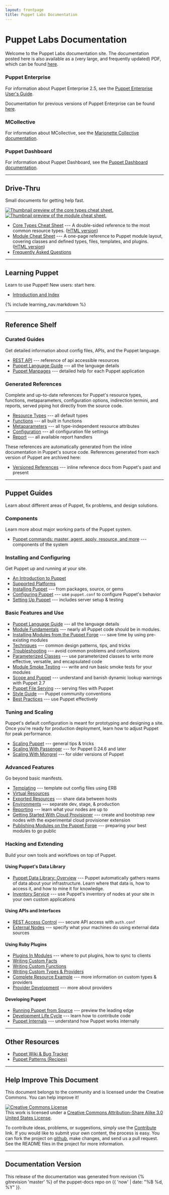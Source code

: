 ```yaml
---
layout: frontpage
title: Puppet Labs Documentation
---
```


Puppet Labs Documentation
=========================

Welcome to the Puppet Labs documentation site. The documentation posted here is also available as a (very large, and frequently updated) PDF, which can be found [here](http://info.puppetlabs.com/download-pdfs.html).

### Puppet Enterprise

For information about Puppet Enterprise 2.5, see the [Puppet Enterprise User's Guide](/pe/2.5/index.html). 

Documentation for previous versions of Puppet Enterprise can be found [here](/pe/index.html). 

### MCollective

For information about MCollective, see the [Marionette Collective documentation](./mcollective/index.html). 

### Puppet Dashboard

For information about Puppet Dashboard, see the [Puppet Dashboard documentation](./dashboard/index.html). 

* * *

Drive-Thru
----------

Small documents for getting help fast.

<a href="./puppet_core_types_cheatsheet.pdf"><img src="./images/puppet_core_types_cheatsheet_thumbnail.png" alt="Thumbnail preview of the core types cheat sheet."></a> <a href="./module_cheat_sheet.pdf"><img src="./images/module_cheat_sheet_thumbnail.png" alt="Thumbnail preview of the module cheat sheet."></a>

* [Core Types Cheat Sheet](./puppet_core_types_cheatsheet.pdf) --- A double-sided reference to the most common resource types. ([HTML version](http://projects.puppetlabs.com/projects/puppet/wiki/Core_Types_Cheat_Sheet/))
* [Module Cheat Sheet](./module_cheat_sheet.pdf) --- A one-page reference to Puppet module layout, covering classes and defined types, files, templates, and plugins. ([HTML version](./module_cheat_sheet.html))
* [Frequently Asked Questions](./guides/faq.html)

* * * 

Learning Puppet
---------------

Learn to use Puppet! New users: start here.

* [Introduction and Index](./learning/)

{% include learning_nav.markdown %}

* * * 

Reference Shelf
---------------

### Curated Guides

Get detailed information about config files, APIs, and the Puppet language.

* [REST API](./guides/rest_api.html) --- reference of api accessible resources
* [Puppet Language Guide](./guides/language_guide.html) --- all the language details
* [Puppet Manpages](./man/) --- detailed help for each Puppet application

### Generated References

Complete and up-to-date references for Puppet's resource types, functions, metaparameters, configuration options, indirection termini, and reports, served piping hot directly from the source code.

* [Resource Types](./references/stable/type.html) --- all default types
* [Functions](./references/stable/function.html) --- all built in functions
* [Metaparameters](./references/stable/metaparameter.html) --- all type-independent resource attributes
* [Configuration](./references/stable/configuration.html) --- all configuration file settings
* [Report](./references/stable/report.html) --- all available report handlers

These references are automatically generated from the inline documentation in Puppet's source code. References generated from each version of Puppet are archived here:

* [Versioned References](references/) --- inline reference docs from Puppet's past and present

* * * 

Puppet Guides
-------------

Learn about different areas of Puppet, fix problems, and design solutions.

### Components

Learn more about major working parts of the Puppet system.

* [Puppet commands: master, agent, apply, resource, and more](./guides/tools.html) --- components of the system

### Installing and Configuring

Get Puppet up and running at your site.

* [An Introduction to Puppet](./guides/introduction.html)
* [Supported Platforms](./guides/platforms.html)
* [Installing Puppet](./guides/installation.html) --- from packages, source, or gems
* [Configuring Puppet](./guides/configuring.html) --- use `puppet.conf` to configure Puppet's behavior
* [Setting Up Puppet](./guides/setting_up.html) --- includes server setup & testing

### Basic Features and Use

* [Puppet Language Guide](./guides/language_guide.html) --- all the language details
* [Module Fundamentals](/puppet/2.7/reference/modules_fundamentals.html) --- nearly all Puppet code should be in modules.
* [Installing Modules from the Puppet Forge](/puppet/2.7/reference/modules_installing.html) --- save time by using pre-existing modules
* [Techniques](./guides/techniques.html) --- common design patterns, tips, and tricks
* [Troubleshooting](./guides/troubleshooting.html) --- avoid common problems and confusions
* [Parameterized Classes](./guides/parameterized_classes.html) --- use parameterized classes to write more effective, versatile, and encapsulated code
* [Module Smoke Testing](./guides/tests_smoke.html) --- write and run basic smoke tests for your modules
* [Scope and Puppet](./guides/scope_and_puppet.html) --- understand and banish dynamic lookup warnings with Puppet 2.7
* [Puppet File Serving](./guides/file_serving.html) --- serving files with Puppet
* [Style Guide](./guides/style_guide.html) --- Puppet community conventions
* [Best Practices](./guides/best_practices.html) --- use Puppet effectively

### Tuning and Scaling

Puppet's default configuration is meant for prototyping and designing a site. Once you're ready for production deployment, learn how to adjust Puppet for peak performance.

* [Scaling Puppet](./guides/scaling.html) --- general tips & tricks
* [Scaling With Passenger](./guides/passenger.html) --- for Puppet 0.24.6 and later
* [Scaling With Mongrel](./guides/mongrel.html) --- for older versions of Puppet

### Advanced Features

Go beyond basic manifests.

* [Templating](./guides/templating.html) --- template out config files using ERB
* [Virtual Resources](./guides/virtual_resources.html)
* [Exported Resources](./guides/exported_resources.html) --- share data between hosts
* [Environments](./guides/environment.html) --- separate dev, stage, & production
* [Reporting](./guides/reporting.html) --- learn what your nodes are up to
* [Getting Started With Cloud Provisioner](./guides/cloud_pack_getting_started.html) --- create and bootstrap new nodes with the experimental cloud provisioner extension
* [Publishing Modules on the Puppet Forge](/puppet/2.7/reference/modules_publishing.html) --- preparing your best modules to go public

### Hacking and Extending

Build your own tools and workflows on top of Puppet.

#### Using Puppet's Data Library

* [Puppet Data Library: Overview](./guides/puppet_data_library.html) --- Puppet automatically gathers reams of data about your infrastructure. Learn where that data is, how to access it, and how to mine it for knowledge.
* [Inventory Service](./guides/inventory_service.html) --- use Puppet's inventory of nodes at your site in your own custom applications

#### Using APIs and Interfaces

* [REST Access Control](./guides/rest_auth_conf.html) --- secure API access with `auth.conf`
* [External Nodes](./guides/external_nodes.html) --- specify what your machines do using external data sources

#### Using Ruby Plugins

* [Plugins In Modules](./guides/plugins_in_modules.html) --- where to put plugins, how to sync to clients
* [Writing Custom Facts](./guides/custom_facts.html)
* [Writing Custom Functions](./guides/custom_functions.html)
* [Writing Custom Types & Providers](./guides/custom_types.html)
* [Complete Resource Example](./guides/complete_resource_example.html) --- more information on custom types & providers
* [Provider Development](./guides/provider_development.html) --- more about providers

#### Developing Puppet

* [Running Puppet from Source](./guides/from_source.html) --- preview the leading edge
* [Development Life Cycle](./guides/development_lifecycle.html) --- learn how to contribute code
* [Puppet Internals](./guides/puppet_internals.html) --- understand how
  Puppet works internally

* * * 

Other Resources
---------------

* [Puppet Wiki & Bug Tracker](http://projects.puppetlabs.com/)
* [Puppet Patterns (Recipes)](http://projects.puppetlabs.com/projects/puppet/wiki/Recipes)

* * * 

Help Improve This Document
--------------------------

This document belongs to the community and is licensed under the Creative Commons. You can help improve it!

<a rel="license" href="http://creativecommons.org/licenses/by-sa/3.0/us/"><img alt="Creative Commons License" style="border-width:0" src="http://i.creativecommons.org/l/by-sa/3.0/us/88x31.png" /></a><br />This work is licensed under a <a rel="license" href="http://creativecommons.org/licenses/by-sa/3.0/us/">Creative Commons Attribution-Share Alike 3.0 United States License</a>.

To contribute ideas, problems, or suggestions, simply use the [Contribute](./contribute.html) link.  If you would like to submit your own content, the process is easy.  You can fork the project on <A HREF="http://github.com/puppetlabs/puppet-docs">github</A>, make changes, and send us a pull request.  See the README files in the project for more information.

* * * 

Documentation Version
---------------------

This release of the documentation was generated from revision {% gitrevision 'master' %} of the puppet-docs repo on {{ 'now' | date: "%B %d, %Y" }}.
<!-- Note that HEAD is unreliable here because the releases branch ends up having orphaned commits. -->
